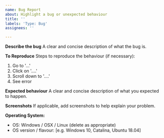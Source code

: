 ```yaml
---
name: Bug Report
about: Highlight a bug or unexpected behaviour
title: ''
labels: 'Type: Bug'
assignees: ''

---
```


**Describe the bug**
A clear and concise description of what the bug is.

**To Reproduce**
Steps to reproduce the behaviour (if necessary):
1. Go to '...'
2. Click on '....'
3. Scroll down to '....'
4. See error

**Expected behaviour**
A clear and concise description of what you expected to happen.

**Screenshots**
If applicable, add screenshots to help explain your problem.

**Operating System:**
 - OS:  Windows  /  OSX  /  Linux  (delete as appropriate)
 - OS version / flavour:  [e.g. Windows 10, Catalina, Ubuntu 18.04]
